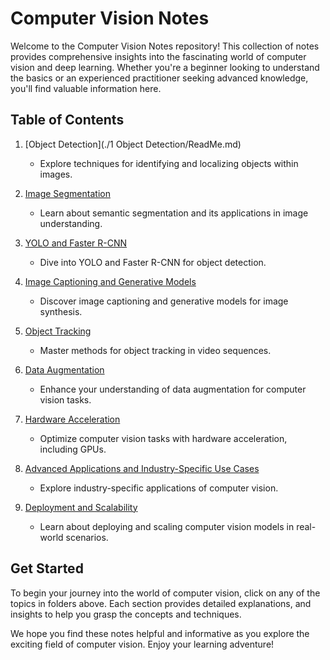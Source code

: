# Computer Vision Notes

Welcome to the Computer Vision Notes repository! This collection of notes provides comprehensive insights into the fascinating world of computer vision and deep learning. Whether you're a beginner looking to understand the basics or an experienced practitioner seeking advanced knowledge, you'll find valuable information here.

## Table of Contents

1. [Object Detection](./1 Object Detection/ReadMe.md)
   - Explore techniques for identifying and localizing objects within images.

2. [Image Segmentation](./image_segmentation/ReadMe.md)
   - Learn about semantic segmentation and its applications in image understanding.

3. [YOLO and Faster R-CNN](./yolo_faster_rcnn/ReadMe.md)
   - Dive into YOLO and Faster R-CNN for object detection.

4. [Image Captioning and Generative Models](./image_captioning_generative_models/ReadMe.md)
   - Discover image captioning and generative models for image synthesis.

5. [Object Tracking](./object_tracking/ReadMe.md)
   - Master methods for object tracking in video sequences.

6. [Data Augmentation](./data_augmentation/ReadMe.md)
   - Enhance your understanding of data augmentation for computer vision tasks.

7. [Hardware Acceleration](./hardware_acceleration/ReadMe.md)
   - Optimize computer vision tasks with hardware acceleration, including GPUs.

8. [Advanced Applications and Industry-Specific Use Cases](./advanced_applications/ReadMe.md)
   - Explore industry-specific applications of computer vision.

9. [Deployment and Scalability](./deployment_scaling/ReadMe.md)
   - Learn about deploying and scaling computer vision models in real-world scenarios.

## Get Started

To begin your journey into the world of computer vision, click on any of the topics in folders above. Each section provides detailed explanations, and insights to help you grasp the concepts and techniques.

We hope you find these notes helpful and informative as you explore the exciting field of computer vision. Enjoy your learning adventure!

